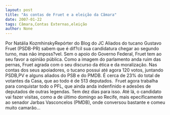 ```yaml
---
layout: post
title: "As contas de Fruet e a eleição da Câmara"
date: 2007-01-22
tags: Câmara,Contas Externas,eleição
author: None
---
```

Por Natália KozmhinskyRepórter do Blog do JC 
Aliados do tucano Gustavo Fruet (PSDB-PR) sabem que é dif?cil sua candidatura chegar ao segundo turno, mas não imposs?vel. Sem o apoio do Governo Federal, Fruet tem ao seu favor a opinião pública.&nbsp;Como a imagem do parlamento anda ruim das pernas, Fruet agrada com o seu discurso da ética e da moralização.
Nas contas dos seus apoiadores, o tucano possui até agora 120 votos, juntando PSDB,PV e alguns aliados do PSB e do PMDB. É cerca de 23% do total de votantes da Casa, que ao todo é de 513 deputados.&nbsp;
Fruet agora trabalha para conquistar todo o PFL, que ainda anda indenfinido e adesões de deputados de outras legendas. Tem dez dias para isso. Até lá, o candidato vai fazer visitas, como a de último domingo ao Recife, mais epecificamente ao senador Jarbas Vasconcelos (PMDB), onde conversou bastante e comeu muito camarão...&nbsp;&nbsp;&nbsp;&nbsp;&nbsp;  